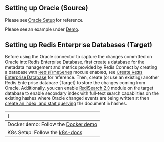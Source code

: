 ## Setting up Oracle (Source)

Please see <a href="https://debezium.io/documentation/reference/stable/connectors/oracle.html#setting-up-oracle" target="_blank">Oracle Setup</a> for reference.

Please see an example under [Demo](demo/setup_oracle.sh).

## Setting up Redis Enterprise Databases (Target)

Before using the Oracle connector to capture the changes committed on Oracle into Redis Enterprise Database, first create a database for the metadata management and metrics provided by Redis Connect by creating a database with [RedisTimeSeries](https://redislabs.com/modules/redis-timeseries/) module enabled, see [Create Redis Enterprise Database](https://docs.redislabs.com/latest/rs/administering/creating-databases/#creating-a-new-redis-database) for reference. Then, create (or use an existing) another Redis Enterprise database (Target) to store the changes coming from Oracle. Additionally, you can enable [RediSearch 2.0](https://redislabs.com/blog/introducing-redisearch-2-0/) module on the target database to enable secondary index with full-text search capabilities on the existing hashes where Oracle changed events are being written at then [create an index, and start querying](https://oss.redislabs.com/redisearch/Commands/) the document in hashes.

| ℹ️                                          |
|:--------------------------------------------|
| Docker demo: Follow the [Docker demo](demo) |
| K8s Setup: Follow the [k8s-docs](k8s-docs)  |
